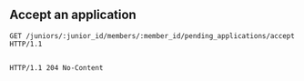 ## Accept an application

```http
GET /juniors/:junior_id/members/:member_id/pending_applications/accept HTTP/1.1
```

```json
```

```http
HTTP/1.1 204 No-Content
```
